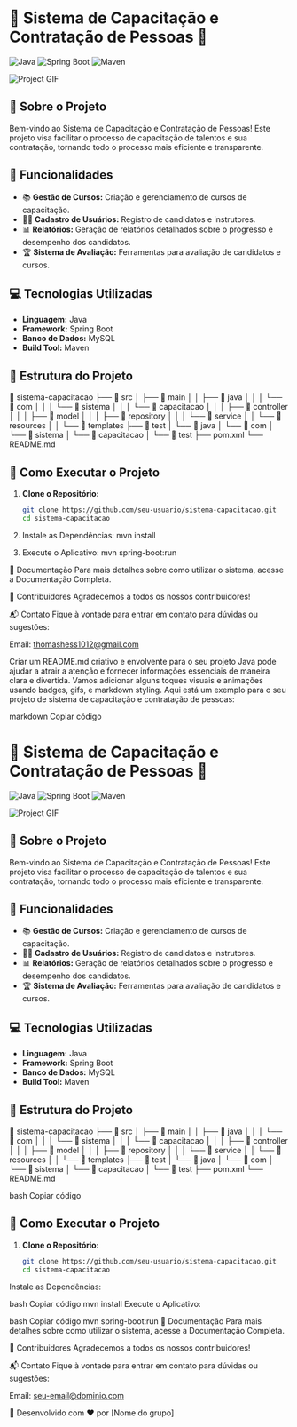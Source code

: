 # 🌟 Sistema de Capacitação e Contratação de Pessoas 🌟

![Java](https://img.shields.io/badge/Java-ED8B00?style=for-the-badge&logo=java&logoColor=white)
![Spring Boot](https://img.shields.io/badge/Spring%20Boot-6DB33F?style=for-the-badge&logo=spring-boot&logoColor=white)
![Maven](https://img.shields.io/badge/Maven-C71A36?style=for-the-badge&logo=apache-maven&logoColor=white)

![Project GIF](https://media.giphy.com/media/3ohzdIuqJoo8QdKlnW/giphy.gif)

## 🚀 Sobre o Projeto

Bem-vindo ao Sistema de Capacitação e Contratação de Pessoas! Este projeto visa facilitar o processo de capacitação de talentos e sua contratação, tornando todo o processo mais eficiente e transparente.

## 📝 Funcionalidades

- 📚 **Gestão de Cursos:** Criação e gerenciamento de cursos de capacitação.
- 🧑‍💻 **Cadastro de Usuários:** Registro de candidatos e instrutores.
- 📊 **Relatórios:** Geração de relatórios detalhados sobre o progresso e desempenho dos candidatos.
- 🏆 **Sistema de Avaliação:** Ferramentas para avaliação de candidatos e cursos.

## 💻 Tecnologias Utilizadas

- **Linguagem:** Java
- **Framework:** Spring Boot
- **Banco de Dados:** MySQL
- **Build Tool:** Maven

## 🎨 Estrutura do Projeto

📂 sistema-capacitacao
├── 📂 src
│ ├── 📂 main
│ │ ├── 📂 java
│ │ │ └── 📂 com
│ │ │ └── 📂 sistema
│ │ │ └── 📂 capacitacao
│ │ │ ├── 📂 controller
│ │ │ ├── 📂 model
│ │ │ ├── 📂 repository
│ │ │ └── 📂 service
│ │ └── 📂 resources
│ │ └── 📂 templates
├── 📂 test
│ └── 📂 java
│ └── 📂 com
│ └── 📂 sistema
│ └── 📂 capacitacao
│ └── 📂 test
├── pom.xml
└── README.md

## 🚀 Como Executar o Projeto

1. **Clone o Repositório:**
   ```bash
   git clone https://github.com/seu-usuario/sistema-capacitacao.git
   cd sistema-capacitacao

2. Instale as Dependências:
    mvn install

3. Execute o Aplicativo:
    mvn spring-boot:run

📖 Documentação
Para mais detalhes sobre como utilizar o sistema, acesse a Documentação Completa.

👥 Contribuidores
Agradecemos a todos os nossos contribuidores!


📬 Contato
Fique à vontade para entrar em contato para dúvidas ou sugestões:

Email: thomashess1012@gmail.com

Criar um README.md criativo e envolvente para o seu projeto Java pode ajudar a atrair a atenção e fornecer informações essenciais de maneira clara e divertida. Vamos adicionar alguns toques visuais e animações usando badges, gifs, e markdown styling. Aqui está um exemplo para o seu projeto de sistema de capacitação e contratação de pessoas:

markdown
Copiar código
# 🌟 Sistema de Capacitação e Contratação de Pessoas 🌟

![Java](https://img.shields.io/badge/Java-ED8B00?style=for-the-badge&logo=java&logoColor=white)
![Spring Boot](https://img.shields.io/badge/Spring%20Boot-6DB33F?style=for-the-badge&logo=spring-boot&logoColor=white)
![Maven](https://img.shields.io/badge/Maven-C71A36?style=for-the-badge&logo=apache-maven&logoColor=white)

![Project GIF](https://media.giphy.com/media/3ohzdIuqJoo8QdKlnW/giphy.gif)

## 🚀 Sobre o Projeto

Bem-vindo ao Sistema de Capacitação e Contratação de Pessoas! Este projeto visa facilitar o processo de capacitação de talentos e sua contratação, tornando todo o processo mais eficiente e transparente.

## 📝 Funcionalidades

- 📚 **Gestão de Cursos:** Criação e gerenciamento de cursos de capacitação.
- 🧑‍💻 **Cadastro de Usuários:** Registro de candidatos e instrutores.
- 📊 **Relatórios:** Geração de relatórios detalhados sobre o progresso e desempenho dos candidatos.
- 🏆 **Sistema de Avaliação:** Ferramentas para avaliação de candidatos e cursos.

## 💻 Tecnologias Utilizadas

- **Linguagem:** Java
- **Framework:** Spring Boot
- **Banco de Dados:** MySQL
- **Build Tool:** Maven

## 🎨 Estrutura do Projeto

📂 sistema-capacitacao
├── 📂 src
│ ├── 📂 main
│ │ ├── 📂 java
│ │ │ └── 📂 com
│ │ │ └── 📂 sistema
│ │ │ └── 📂 capacitacao
│ │ │ ├── 📂 controller
│ │ │ ├── 📂 model
│ │ │ ├── 📂 repository
│ │ │ └── 📂 service
│ │ └── 📂 resources
│ │ └── 📂 templates
├── 📂 test
│ └── 📂 java
│ └── 📂 com
│ └── 📂 sistema
│ └── 📂 capacitacao
│ └── 📂 test
├── pom.xml
└── README.md

bash
Copiar código

## 🚀 Como Executar o Projeto

1. **Clone o Repositório:**
   ```bash
   git clone https://github.com/seu-usuario/sistema-capacitacao.git
   cd sistema-capacitacao
Instale as Dependências:

bash
Copiar código
mvn install
Execute o Aplicativo:

bash
Copiar código
mvn spring-boot:run
📖 Documentação
Para mais detalhes sobre como utilizar o sistema, acesse a Documentação Completa.

👥 Contribuidores
Agradecemos a todos os nossos contribuidores!


📬 Contato
Fique à vontade para entrar em contato para dúvidas ou sugestões:

Email: seu-email@dominio.com

🌟 Desenvolvido com ❤️ por [Nome do grupo]



